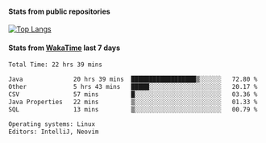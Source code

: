 #### Stats from public repositories

[![Top Langs](https://github-readme-stats.vercel.app/api/top-langs/?username=hyoghurt&layout=compact&exclude_repo=multiserver,docker_compose&langs_count=6)](https://github.com/anuraghazra/github-readme-stats)

#### Stats from [WakaTime](https://wakatime.com/@hyoghurt) last 7 days
<!--START_SECTION:waka-->

```txt
Total Time: 22 hrs 39 mins

Java              20 hrs 39 mins  ██████████████████▒░░░░░░   72.80 %
Other             5 hrs 43 mins   █████░░░░░░░░░░░░░░░░░░░░   20.17 %
CSV               57 mins         █░░░░░░░░░░░░░░░░░░░░░░░░   03.36 %
Java Properties   22 mins         ▒░░░░░░░░░░░░░░░░░░░░░░░░   01.33 %
SQL               13 mins         ▒░░░░░░░░░░░░░░░░░░░░░░░░   00.79 %

Operating systems: Linux
Editors: IntelliJ, Neovim
```

<!--END_SECTION:waka-->
